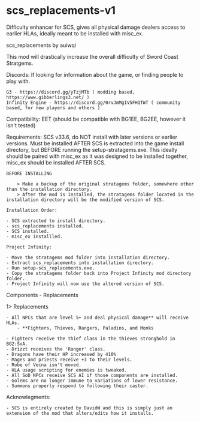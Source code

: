 # scs_replacements-v1
Difficulty enhancer for SCS, gives all physical damage dealers access to earlier HLAs, ideally meant to be installed with misc_ex.

scs_replacements by auiwqi

This mod will drastically increase the overall difficulty of Sword Coast Stratgems. 

Discords: If looking for information about the game, or finding people to play with.

	G3 - https://discord.gg/yTzjMTb ( modding based, https://www.gibberlings3.net/ )
	Infinity Engine - https://discord.gg/0rvJmMgIV5FHQTWT ( community based, for new players and others )

Compatibility: EET (should be compatible with BG1EE, BG2EE, however it isn't tested)

Requirements: SCS v33.6, do NOT install with later versions or earlier versions. Must be installed AFTER SCS is extracted into the game install directory, but BEFORE running the setup-stratagems.exe. This ideally should be paired with misc_ex as it was designed to be installed together, misc_ex should be installed AFTER SCS.

	BEFORE INSTALLING
	
		> Make a backup of the original stratagems folder, somewhere other than the installation directory.
		> After the mod is installed, the stratagems folder located in the installation directory will be the modified version of SCS.
	
	Installation Order:
	
	- SCS extracted to install directory.
	- scs_replacements installed.
	- SCS installed.
	- misc_ex installled.
	
	Project Infinity:
	
	- Move the stratagems mod folder into installation directory.
	- Extract scs_replacements into installation directory.
	- Run setup-scs_replacements.exe.
	- Copy the stratagems folder back into Project Infinity mod directory folder.
	- Project Infinity will now use the altered version of SCS.

Components - Replacements

1> Replacements

	- All NPCs that are level 5+ and deal physical damage** will receive HLAs.
		- **Fighters, Thieves, Rangers, Paladins, and Monks
		
	- Fighters receive the thief class in the thieves stronghold in BG2:SoA. 
	- Drizzt receives the 'Ranger' class.
	- Dragons have their HP increased by 410%
	- Mages and priests receive +3 to their levels.
	- Robe of Vecna isn't moved.
	- HLA usage scripting for enemies is tweaked.
	- All SoD NPCs receive SCS AI if those components are installed.
	- Golems are no longer immune to variations of lower resistance.
	- Summons properly respond to following their caster.
	
	
Acknowlegments: 
	
	- SCS is entirely created by DavidW and this is simply just an extension of the mod that alters/edits how it installs.
